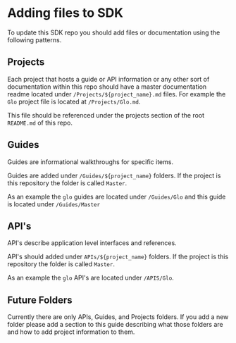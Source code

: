 # Adding files to SDK

To update this SDK repo you should add files or documentation using the following patterns.

## Projects

Each project that hosts a guide or API information or any other sort of documentation within this repo should have a master documentation readme located under `/Projects/${project_name}.md` files. For example the `Glo` project file is located at `/Projects/Glo.md`.

This file should be referenced under the projects section of the root `README.md` of this repo.

## Guides

Guides are informational walkthroughs for specific items.

Guides are added under `/Guides/${project_name}` folders. If the project is this repository the folder is called `Master`.

As an example the `glo` guides are located under `/Guides/Glo` and this guide is located under `/Guides/Master`

## API's

API's describe application level interfaces and references.

API's should added under `APIs/${project_name}` folders. If the project is this repository the folder is called `Master`.

As an example the `glo` API's are located under `/APIS/Glo`.

## Future Folders

Currently there are only APIs, Guides, and Projects folders. If you add a new folder please add a section to this guide describing what those folders are and how to add project information to them.
